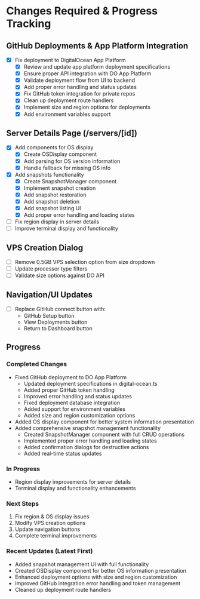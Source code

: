 # Changes Required & Progress Tracking

## GitHub Deployments & App Platform Integration
- [x] Fix deployment to DigitalOcean App Platform
  - [x] Review and update app platform deployment specifications
  - [x] Ensure proper API integration with DO App Platform
  - [x] Validate deployment flow from UI to backend
  - [x] Add proper error handling and status updates
  - [x] Fix GitHub token integration for private repos
  - [x] Clean up deployment route handlers
  - [x] Implement size and region options for deployments
  - [x] Add environment variables support

## Server Details Page (/servers/[id])
- [x] Add components for OS display
  - [x] Create OSDisplay component
  - [x] Add parsing for OS version information
  - [x] Handle fallback for missing OS info
- [x] Add snapshots functionality
  - [x] Create SnapshotManager component
  - [x] Implement snapshot creation
  - [x] Add snapshot restoration
  - [x] Add snapshot deletion
  - [x] Add snapshot listing UI
  - [x] Add proper error handling and loading states
- [ ] Fix region display in server details
- [ ] Improve terminal display and functionality

## VPS Creation Dialog
- [ ] Remove 0.5GB VPS selection option from size dropdown
- [ ] Update processor type filters
- [ ] Validate size options against DO API

## Navigation/UI Updates
- [ ] Replace GitHub connect button with:
  - GitHub Setup button
  - View Deployments button
  - Return to Dashboard button

## Progress

### Completed Changes
- Fixed GitHub deployment to DO App Platform
  - Updated deployment specifications in digital-ocean.ts
  - Added proper GitHub token handling
  - Improved error handling and status updates
  - Fixed deployment database integration
  - Added support for environment variables
  - Added size and region customization options
- Added OS display component for better system information presentation
- Added comprehensive snapshot management functionality
  - Created SnapshotManager component with full CRUD operations
  - Implemented proper error handling and loading states
  - Added confirmation dialogs for destructive actions
  - Added real-time status updates

### In Progress
- Region display improvements for server details
- Terminal display and functionality enhancements

### Next Steps
1. Fix region & OS display issues
2. Modify VPS creation options
3. Update navigation buttons
4. Complete terminal improvements

### Recent Updates (Latest First)
- Added snapshot management UI with full functionality
- Created OSDisplay component for better OS information presentation
- Enhanced deployment options with size and region customization
- Improved GitHub integration error handling and token management
- Cleaned up deployment route handlers